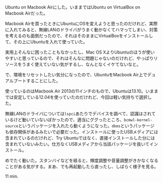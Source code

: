 Ubuntu on Macbook Airにした。いままではUbuntu on VirtualBox on Macbook Airだった。

Macbook Airを買ったときにUbuntuにOSを変えようと思ったのだけれど、実際に入れてみると、無線LANのドライバがうまく動かなくてハマってしまい、対策を考えるのも面倒だったので、それはそのままにVirtualBoxをインストールして、その上にUbuntuを入れて使っていた。

実用上そんなに困ったこともなかったし、Mac OS XよりUbuntuのほうが使いやすいと思っているので、それはそんなに問題じゃないのだけれど、やっぱりリソースをうまく使えていない気がするし、なんとなくイケてないなと。

で、環境をリセットしたい気分になったので、UbuntuをMacbook Air上でデュアルブートすることにした。

使っているのはMacbook Air 2013の11インチのもので、Ubuntuは13.10。いままでは安定している12.04を使っていたのだけれど、今回は軽い気持ちで選択した。

無線LANのドライバについては`lspci`あたりでデバイスを調べて、認識はされているけど動いていないぽかったので、適当にググったところ、`bcmwl-kernel-source`というパッケージを入れたら動くようになった。`dkms`というパッケージも依存関係があるみたいで必要だった。インストールに使ったUSBメディアには含まれているのだけれど、Try Ubuntuではなく、直接インストールした分には含まれていないみたい。仕方なくUSBメディアから当該パッケージを抜いてインストール。

めでたく動いた。スタンバイなどを経ると、輝度調整や音量調整がきかなくなることがある気がする。まあ、でも再起動したら直ったし、しばらく様子を見る。

11 min.
